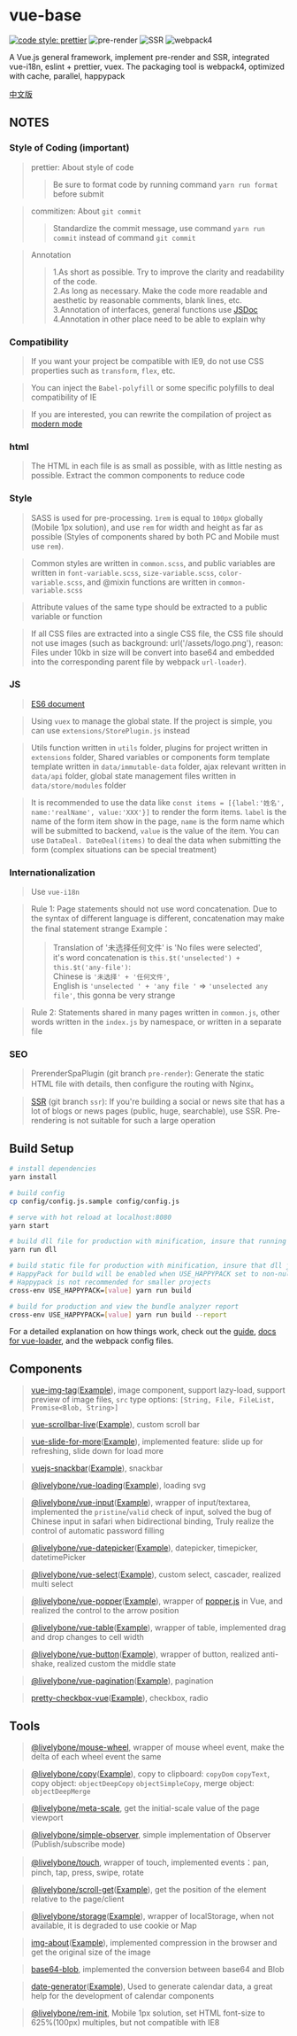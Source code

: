 # vue-base
[![code style: prettier](https://img.shields.io/badge/code_style-prettier-ff69b4.svg?style=flat-square)](https://github.com/prettier/prettier)
![pre-render](https://img.shields.io/badge/realized-pre--render-blue.svg "pre-render")
![SSR](https://img.shields.io/badge/realized-SSR-blue.svg "SSR")
![webpack4](https://img.shields.io/badge/pack-webpack4-blue.svg "webpack4")

A Vue.js general framework, implement pre-render and SSR, integrated vue-i18n, eslint + prettier, vuex. The packaging tool is webpack4, optimized with cache, parallel, happypack

[中文版](./README-ZH.md)

## NOTES

### Style of Coding (important)

> prettier: About style of code
>> Be sure to format code by running command ` yarn run format ` before submit

> commitizen: About `git commit`
>> Standardize the commit message, <span color=red>use command `yarn run commit` instead of command `git commit`</span>

> Annotation
>> 1.As short as possible. Try to improve the clarity and readability of the code.<br>
   2.As long as necessary. Make the code more readable and aesthetic by reasonable comments, blank lines, etc.<br>
   3.Annotation of interfaces, general functions use [JSDoc](http://usejsdoc.org/index.html) <br>
   4.Annotation in other place need to be able to explain why

### Compatibility

> If you want your project be compatible with IE9, do not use CSS properties such as `transform`, `flex`, etc.

> You can inject the `Babel-polyfill` or some specific polyfills  to deal compatibility of IE

> If you are interested, you can rewrite the compilation of project as [modern mode](https://philipwalton.com/articles/deploying-es2015-code-in-production-today/)

### html

> The HTML in each file is as small as possible, with as little nesting as possible. Extract the common components to reduce code

### Style

> SASS is used for pre-processing. `1rem` is equal to `100px` globally (Mobile 1px solution), and use `rem` for width and height as far as possible (Styles of components shared by both PC and Mobile must use `rem`).

> Common styles are written in `common.scss`, and public variables are written in `font-variable.scss`, `size-variable.scss`, `color-variable.scss`, and @mixin functions are written in `common-variable.scss`

> Attribute values of the same type should be extracted to a public variable or function

> If all CSS files are extracted into a single CSS file, the CSS file should not use images (such as background: url('/assets/logo.png'), reason: Files under 10kb in size will be convert into base64 and embedded into the corresponding parent file by webpack `url-loader`).

### JS

> [ES6 document](http://es6.ruanyifeng.com/)

> Using `vuex` to manage the global state. If the project is simple, you can use `extensions/StorePlugin.js` instead

> Utils function written in `utils` folder, plugins for project written in `extensions` folder, Shared variables or components form template template written in `data/immutable-data` folder, ajax relevant written in `data/api` folder, global state management files written in ` data/store/modules ` folder

> It is recommended to use the data like `const items = [{label:'姓名', name:'realName', value:'XXX'}]` to render the form items. `label` is the name of the form item show in the page, `name` is the form name which will be submitted to backend, `value` is the value of the item. You can use `DataDeal. DateDeal(items)` to deal the data when submitting the form (complex situations can be special treatment)

### Internationalization

> Use `vue-i18n`

> Rule 1: Page statements should not use word concatenation. Due to the syntax of different language is different, concatenation may make the final statement strange
> Example：
>> Translation of '未选择任何文件' is 'No files were selected',<br>
>> it's word concatenation is `this.$t('unselected') + this.$t('any-file')`:<br>
>> Chinese is `'未选择' + '任何文件'`,<br>
>> English is `'unselected ' + 'any file '` => `'unselected any file'`, this gonna be very strange

> Rule 2: Statements shared in many pages written in `common.js`, other words written in the `index.js` by namespace, or written in a separate file

### SEO

> PrerenderSpaPlugin (git branch `pre-render`): Generate the static HTML file with details, then configure the routing with Nginx。

> [SSR](https://ssr.vuejs.org/) (git branch `ssr`): If you're building a social or news site that has a lot of blogs or news pages (public, huge, searchable), use SSR. Pre-rendering is not suitable for such a large operation

## Build Setup

``` bash
# install dependencies
yarn install

# build config
cp config/config.js.sample config/config.js

# serve with hot reload at localhost:8080
yarn start

# build dll file for production with minification, insure that running after the `dlls` in `webpack.dll.conf.js` changed
yarn run dll

# build static file for production with minification, insure that dll js files exist before running, or it will throw an Error about DllReferencePlugin
# HappyPack for build will be enabled when USE_HAPPYPACK set to non-null
# Happypack is not recommended for smaller projects
cross-env USE_HAPPYPACK=[value] yarn run build

# build for production and view the bundle analyzer report
cross-env USE_HAPPYPACK=[value] yarn run build --report
```

For a detailed explanation on how things work, check out the [guide](http://vuejs-templates.github.io/webpack/), [docs for vue-loader](http://vuejs.github.io/vue-loader), and the webpack config files.

## Components

> [vue-img-tag](https://github.com/livelybone/vue-img-tag)([Example](https://livelybone.github.io/vue/vue-img-tag/)), image component, support lazy-load, support preview of image files, `src` type options: `[String, File, FileList, Promise<Blob, String>]`

> [vue-scrollbar-live](https://github.com/livelybone/vue-scrollbar-live)([Example](https://livelybone.github.io/vue/vue-scrollbar-live/)), custom scroll bar

> [vue-slide-for-more](https://github.com/livelybone/vue-slide-for-more)([Example](https://livelybone.github.io/vue/vue-slide-for-more/)), implemented feature: slide up for refreshing, slide down for load more

> [vuejs-snackbar](https://github.com/livelybone/vuejs-snackbar)([Example](https://livelybone.github.io/vue/vuejs-snackbar/)), snackbar

> [@livelybone/vue-loading](https://github.com/livelybone/vue-loading)([Example](https://livelybone.github.io/vue/vue-loading/)), loading svg

> [@livelybone/vue-input](https://github.com/livelybone/vue-input)([Example](https://livelybone.github.io/vue/vue-input/)), wrapper of input/textarea, implemented the `pristine`/`valid` check of input, solved the bug of Chinese input in safari when bidirectional binding, Truly realize the control of automatic password filling

> [@livelybone/vue-datepicker](https://github.com/livelybone/vue-datepicker)([Example](https://livelybone.github.io/vue/vue-datepicker/)), datepicker, timepicker, datetimePicker

> [@livelybone/vue-select](https://github.com/livelybone/vue-select)([Example](https://livelybone.github.io/vue/vue-select/)), custom select, cascader, realized multi select

> [@livelybone/vue-popper](https://github.com/livelybone/vue-popper)([Example](https://livelybone.github.io/vue/vue-popper/)), wrapper of [popper.js](https://popper.js.org) in Vue, and realized the control to the arrow position

> [@livelybone/vue-table](https://github.com/livelybone/vue-table)([Example](https://livelybone.github.io/vue/vue-table/)), wrapper of table, implemented drag and drop changes to cell width

> [@livelybone/vue-button](https://github.com/livelybone/vue-button)([Example](https://livelybone.github.io/vue/vue-button/)), wrapper of button, realized anti-shake, realized custom the middle state

> [@livelybone/vue-pagination](https://github.com/livelybone/vue-pagination)([Example](https://livelybone.github.io/vue/vue-pagination/)), pagination

> [pretty-checkbox-vue](https://github.com/hamed-ehtesham/pretty-checkbox-vue)([Example](https://hamed-ehtesham.github.io/pretty-checkbox-vue/)), checkbox, radio


## Tools

> [@livelybone/mouse-wheel](https://github.com/livelybone/mouse-wheel), wrapper of mouse wheel event, make the delta of each wheel event the same

> [@livelybone/copy](https://github.com/livelybone/copy)([Example](https://livelybone.github.io/tool/copy/)), copy to clipboard: `copyDom` `copyText`, copy object: `objectDeepCopy` `objectSimpleCopy`, merge object: `objectDeepMerge`

> [@livelybone/meta-scale](https://github.com/livelybone/meta-scale), get the initial-scale value of the page viewport

> [@livelybone/simple-observer](https://github.com/livelybone/simple-observer), simple implementation of Observer (Publish/subscribe mode)

> [@livelybone/touch](https://github.com/livelybone/touch), wrapper of touch, implemented events：pan, pinch, tap, press, swipe, rotate

> [@livelybone/scroll-get](https://github.com/livelybone/scroll-get)([Example](https://livelybone.github.io/tool/scroll-get/)), get the position of the element relative to the page/client

> [@livelybone/storage](https://github.com/livelybone/storage)([Example](https://livelybone.github.io/tool/storage/)), wrapper of localStorage, when not available, it is degraded to use cookie or Map

> [img-about](https://github.com/livelybone/img-about)([Example](https://livelybone.github.io/tool/img-about/)), implemented compression in the browser and get the original size of the image

> [base64-blob](https://github.com/livelybone/base64-blob), implemented the conversion between base64 and Blob

> [date-generator](https://github.com/livelybone/date-generator)([Example](https://livelybone.github.io/tool/date-generator/)), Used to generate calendar data, a great help for the development of calendar components

> [@livelybone/rem-init](https://github.com/livelybone/rem-init), Mobile 1px solution, set HTML font-size to 625%(100px) multiples, but not compatible with IE8

